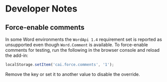 # Developer Notes

## Force-enable comments

In some Word environments the `WordApi 1.4` requirement set is reported as unsupported even though `Word.Comment` is available.
To force-enable comments for testing, run the following in the browser console and reload the add-in:

```js
localStorage.setItem('cai.force.comments', '1');
```

Remove the key or set it to another value to disable the override.

